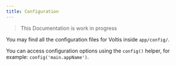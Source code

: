 ```yaml
---
title: Configuration
---
```


> This Documentation is work in progress

You may find all the configuration files for Voltis inside `app/config/`.

You can access configuration options using the `config()` helper, for example: `config('main.appName')`.